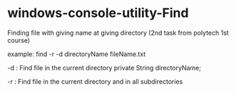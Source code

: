 # windows-console-utility-Find
Finding file with giving name at giving directory       (2nd task from polytech 1st course)

example: find -r -d directoryName fileName.txt

-d : Find file in the current directory
    private String directoryName;

-r : Find file in the current directory and in all subdirectories

